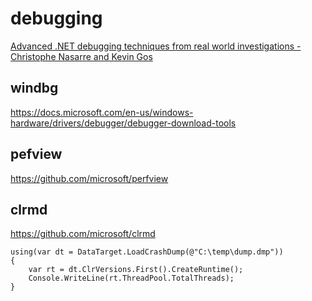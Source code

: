 # debugging

[Advanced .NET debugging techniques from real world investigations - Christophe Nasarre and Kevin Gos](https://www.youtube.com/watch?v=biDJkJ4L_K8&list=PL03Lrmd9CiGe9QtFC8LRRqknzpKgcrWpe&index=171&t=0s)

## windbg

https://docs.microsoft.com/en-us/windows-hardware/drivers/debugger/debugger-download-tools

## pefview

https://github.com/microsoft/perfview

## clrmd

https://github.com/microsoft/clrmd
```
using(var dt = DataTarget.LoadCrashDump(@"C:\temp\dump.dmp"))
{
    var rt = dt.ClrVersions.First().CreateRuntime();
    Console.WriteLine(rt.ThreadPool.TotalThreads);
}
```
